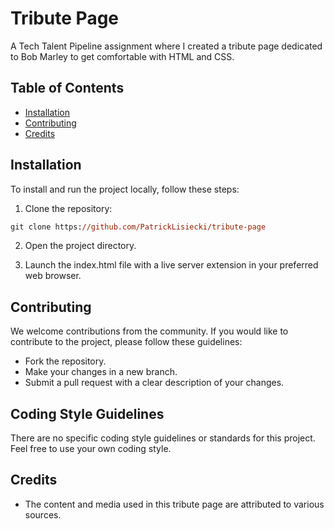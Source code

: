 # Tribute Page

A Tech Talent Pipeline assignment where I created a tribute page dedicated to Bob Marley to get comfortable with HTML and CSS.

## Table of Contents
- [Installation](#installation)
- [Contributing](#contributing)
- [Credits](#credits)

## Installation

To install and run the project locally, follow these steps:

1. Clone the repository:

```ps
git clone https://github.com/PatrickLisiecki/tribute-page
```

2. Open the project directory.

3. Launch the index.html file with a live server extension in your preferred web browser.

## Contributing

We welcome contributions from the community. If you would like to contribute to the project, please follow these guidelines:

- Fork the repository.
- Make your changes in a new branch.
- Submit a pull request with a clear description of your changes.

## Coding Style Guidelines

There are no specific coding style guidelines or standards for this project. Feel free to use your own coding style.

## Credits

- The content and media used in this tribute page are attributed to various sources.

